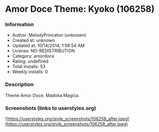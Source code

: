 # Amor Doce Theme: Kyoko (106258)

### Information
- Author: MelodyPrinceton (unknown)
- Created at: unknown
- Updated at: 10/14/2014, 1:56:54 AM
- License: NO-REDISTRIBUTION
- Category: amordoce
- Rating: undefined
- Total installs: 53
- Weekly installs: 0


### Description
Theme Amor Doce.
Madoka Magica.


### Screenshots (links to userstyles.org)
![https://userstyles.org/style_screenshots/106258_after.jpeg](https://userstyles.org/style_screenshots/106258_after.jpeg)



